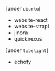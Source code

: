 [under `ubuntu`]

- website-react
- website-strapi
- jinora
- quicknexus

[under `tubelight`]

- echofy
